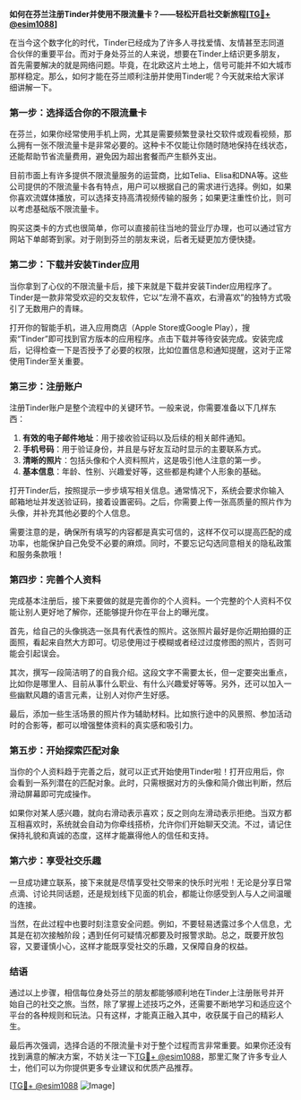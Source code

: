 **如何在芬兰注册Tinder并使用不限流量卡？——轻松开启社交新旅程[[TG💪+ @esim1088](https://t.me/s/esim1088)]**

在当今这个数字化的时代，Tinder已经成为了许多人寻找爱情、友情甚至志同道合伙伴的重要平台。而对于身处芬兰的人来说，想要在Tinder上结识更多朋友，首先需要解决的就是网络问题。毕竟，在北欧这片土地上，信号可能并不如大城市那样稳定。那么，如何才能在芬兰顺利注册并使用Tinder呢？今天就来给大家详细讲解一下。

### **第一步：选择适合你的不限流量卡**

在芬兰，如果你经常使用手机上网，尤其是需要频繁登录社交软件或观看视频，那么拥有一张不限流量卡是非常必要的。这种卡不仅能让你随时随地保持在线状态，还能帮助节省流量费用，避免因为超出套餐而产生额外支出。

目前市面上有许多提供不限流量服务的运营商，比如Telia、Elisa和DNA等。这些公司提供的不限流量卡各有特点，用户可以根据自己的需求进行选择。例如，如果你喜欢流媒体播放，可以选择支持高清视频传输的服务；如果更注重性价比，则可以考虑基础版不限流量卡。

购买这类卡的方式也很简单，你可以直接前往当地的营业厅办理，也可以通过官方网站下单邮寄到家。对于刚到芬兰的朋友来说，后者无疑更加方便快捷。

### **第二步：下载并安装Tinder应用**

当你拿到了心仪的不限流量卡后，接下来就是下载并安装Tinder应用程序了。Tinder是一款非常受欢迎的交友软件，它以“左滑不喜欢，右滑喜欢”的独特方式吸引了无数用户的青睐。

打开你的智能手机，进入应用商店（Apple Store或Google Play），搜索“Tinder”即可找到官方版本的应用程序。点击下载并等待安装完成。安装完成后，记得检查一下是否授予了必要的权限，比如位置信息和通知提醒，这对于正常使用Tinder至关重要。

### **第三步：注册账户**

注册Tinder账户是整个流程中的关键环节。一般来说，你需要准备以下几样东西：

1. **有效的电子邮件地址**：用于接收验证码以及后续的相关邮件通知。
2. **手机号码**：用于验证身份，并且是与好友互动时显示的主要联系方式。
3. **清晰的照片**：包括头像和个人资料照片，这是吸引他人注意的第一步。
4. **基本信息**：年龄、性别、兴趣爱好等，这些都是构建个人形象的基础。

打开Tinder后，按照提示一步步填写相关信息。通常情况下，系统会要求你输入邮箱地址并发送验证码，接着设置密码。之后，你需要上传一张高质量的照片作为头像，并补充其他必要的个人信息。

需要注意的是，确保所有填写的内容都是真实可信的，这样不仅可以提高匹配的成功率，也能保护自己免受不必要的麻烦。同时，不要忘记勾选同意相关的隐私政策和服务条款哦！

### **第四步：完善个人资料**

完成基本注册后，接下来要做的就是完善你的个人资料。一个完整的个人资料不仅能让别人更好地了解你，还能够提升你在平台上的曝光度。

首先，给自己的头像挑选一张具有代表性的照片。这张照片最好是你近期拍摄的正面照，看起来自然大方即可。切忌使用过于模糊或者经过过度修图的照片，否则可能会引起误会。

其次，撰写一段简洁明了的自我介绍。这段文字不需要太长，但一定要突出重点，比如你是哪里人、目前从事什么职业、有什么兴趣爱好等等。另外，还可以加入一些幽默风趣的语言元素，让别人对你产生好感。

最后，添加一些生活场景的照片作为辅助材料。比如旅行途中的风景照、参加活动时的合影等，都可以增强整体资料的真实感和吸引力。

### **第五步：开始探索匹配对象**

当你的个人资料趋于完善之后，就可以正式开始使用Tinder啦！打开应用后，你会看到一系列潜在的匹配对象。此时，只需根据对方的头像和简介做出判断，然后滑动屏幕即可完成操作。

如果你对某人感兴趣，就向右滑动表示喜欢；反之则向左滑动表示拒绝。当双方都互相喜欢时，系统就会自动为你牵线搭桥，允许你们开始聊天交流。不过，请记住保持礼貌和真诚的态度，这样才能赢得他人的信任和支持。

### **第六步：享受社交乐趣**

一旦成功建立联系，接下来就是尽情享受社交带来的快乐时光啦！无论是分享日常点滴、讨论共同话题，还是规划线下见面的机会，都能让你感受到人与人之间温暖的连接。

当然，在此过程中也要时刻注意安全问题。例如，不要轻易透露过多个人信息，尤其是在初次接触阶段；遇到任何可疑情况都要及时报警求助。总之，既要开放包容，又要谨慎小心，这样才能既享受社交的乐趣，又保障自身的权益。

### **结语**

通过以上步骤，相信每位身处芬兰的朋友都能够顺利地在Tinder上注册账号并开始自己的社交之旅。当然，除了掌握上述技巧之外，还需要不断地学习和适应这个平台的各种规则和玩法。只有这样，才能真正融入其中，收获属于自己的精彩人生。

最后再次强调，选择合适的不限流量卡对于整个过程而言非常重要。如果你还没有找到满意的解决方案，不妨关注一下[TG💪+ @esim1088](https://t.me/s/esim1088)，那里汇聚了许多专业人士，他们可以为你提供更多专业建议和优质产品推荐。

[[TG💪+ @esim1088](https://t.me/s/esim1088) ![Image](https://i.postimg.cc/4NQfJmqS/Snipaste-2025-05-13-00-14-12.png)]